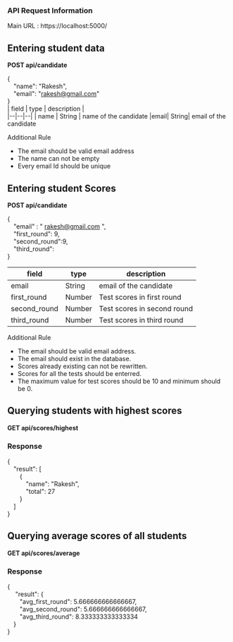 ### API Request Information 

Main URL : https://localhost:5000/

## Entering student data

**POST api/candidate**

{ <br/>
&emsp;"name": "Rakesh",<br/>
&emsp;"email": "rakesh@gmail.com"<br/>
}<br/>
| field | type | description |  
|--|--|--|
| name | String | name of the candidate
|email| String| email of the candidate 

Additional Rule

 - The email should be valid email address
 - The name can not be empty
 - Every email Id should be unique

## Entering student Scores

**POST api/candidate**

{<br/>
&emsp;"email" : " rakesh@gmail.com ",<br/>
&emsp;"first_round": 9,<br/>
&emsp;"second_round":9,<br/>
&emsp;"third_round":<br/>
}<br/>


| field | type | description |  
|--|--|--|
|email| String| email of the candidate 
|first_round| Number| Test scores in first round
|second_round| Number| Test scores in second round
|third_round| Number| Test scores in third round

Additional Rule

 - The email should be valid email address.
 - The email should exist in the database.
 - Scores already existing can not be rewritten.
 - Scores for all the tests should be enterred. 
 - The maximum value for test scores should be 10 and minimum should be 0.

## Querying students with highest scores

**GET api/scores/highest**

### Response
{<br/>
&emsp;"result": [<br/>
&emsp;&emsp;{<br/>
&emsp;&emsp;&emsp;"name": "Rakesh",<br/>
&emsp;&emsp;&emsp;"total": 27<br/>
&emsp;&emsp;}<br/>
&emsp;]<br/>
}<br/>

## Querying average scores of all students

**GET api/scores/average**

### Response

{<br/>
&emsp; "result": {<br/>
&emsp;&emsp;"avg_first_round": 5.666666666666667,<br/>
&emsp;&emsp;"avg_second_round": 5.666666666666667,<br/>
&emsp;&emsp;"avg_third_round": 8.333333333333334<br/>
&emsp;}<br/>
}

